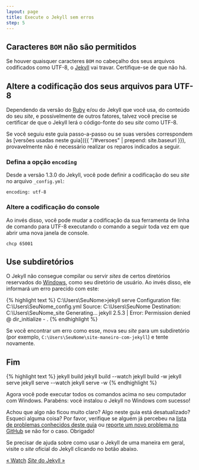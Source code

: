 ```yaml
---
layout: page
title: Execute o Jekyll sem erros
step: 5
---
```


## Caracteres `BOM` não são permitidos

Se houver quaisquer caracteres `BOM` no cabeçalho dos seus arquivos codificados como UTF-8, o <a href="http://jekyllrb.com" target="_blank">Jekyll</a> vai travar. Certifique-se de que não há.

## Altere a codificação dos seus arquivos para UTF-8

Dependendo da versão do <a href="https://www.ruby-lang.org/pt/about/" target="_blank">Ruby</a> e/ou do Jekyll que você usa, do conteúdo do seu *site*, e possivelmente de outros fatores, talvez você precise se certificar de que o Jekyll lerá o código-fonte do seu *site* como UTF-8.

Se você seguiu este guia passo-a-passo ou se suas versões correspondem às [versões usadas neste guia]({{ "/#versoes" | prepend: site.baseurl }}), provavelmente não é necessário realizar os reparos indicados a seguir.

### Defina a opção `encoding`

Desde a versão 1.3.0 do Jekyll, você pode definir a codificação do seu *site* no arquivo `_config.yml`:

~~~
encoding: utf-8
~~~

### Altere a codificação do console

Ao invés disso, você pode mudar a codificação da sua ferramenta de linha de comando para UTF-8 executando o comando a seguir toda vez em que abrir uma nova janela de console.

~~~
chcp 65001
~~~

## Use subdiretórios

O Jekyll não consegue compilar ou servir *sites* de certos diretórios reservados do <a href="http://www.microsoft.com/pt-br/windows" target="_blank">Windows</a>, como seu diretório de usuário. Ao invés disso, ele informará um erro parecido com este:

{% highlight text %}
C:\Users\SeuNome>jekyll serve
Configuration file: C:\Users\SeuNome\_config.yml
            Source: C:\Users\SeuNome
       Destination: C:\Users\SeuNome\_site
      Generating...
jekyll 2.5.3 | Error:  Permission denied @ dir_initialize - .
{% endhighlight %}

Se você encontrar um erro como esse, mova seu *site* para um subdiretório (por exemplo, `C:\Users\SeuNome\site-maneiro-com-jekyll`) e tente novamente.

## Fim

{% highlight text %}
jekyll build
jekyll build --watch
jekyll build -w
jekyll serve
jekyll serve --watch
jekyll serve -w
{% endhighlight %}

Agora você pode executar todos os comandos acima no seu computador com Windows. Parabéns: você instalou o Jekyll no Windows com sucesso!

Achou que algo não ficou muito claro? Algo neste guia está desatualizado? Esqueci alguma coisa? Por favor, verifique se alguém já percebeu na [lista de problemas conhecidos deste guia](https://github.com/vinyanalista/jekyll-no-windows/issues?state=open) ou [reporte um novo problema no GitHub](https://github.com/vinyanalista/jekyll-no-windows/issues/new) se não for o caso. Obrigado!

Se precisar de ajuda sobre como usar o Jekyll de uma maneira em geral, visite o *site* oficial do Jekyll clicando no botão abaixo.

<div class="pagination">
  <a class="pagination-item older" href="{{ "/4-wdm" | prepend: site.baseurl }}">&laquo; Watch</a>
  <a class="pagination-item newer" href="http://jekyllrb.com" target="_blank"><em>Site</em> do Jekyll &raquo;</a>
</div>
